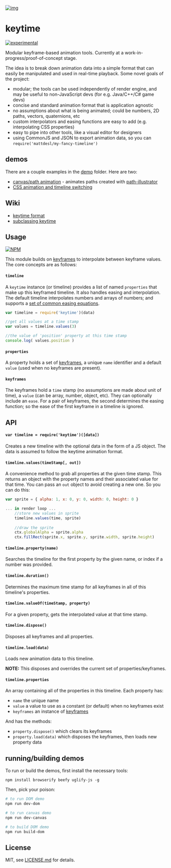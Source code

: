 [![img](http://i.imgur.com/6vBJwmP.png)](http://mattdesl.github.io/timeline-tests/demo1/index.html)

# keytime

[![experimental](http://badges.github.io/stability-badges/dist/experimental.svg)](http://github.com/badges/stability-badges)

Modular keyframe-based animation tools. Currently at a work-in-progress/proof-of-concept stage. 

The idea is to break down animation data into a simple format that can easily be manipulated and used in real-time playback. Some novel goals of the project:

- modular; the tools can be used independently of render engine, and may be useful to non-JavaScript devs (for e.g. Java/C++/C# game devs)
- concise and standard animation format that is application agnostic
- no assumptions about what is being animated; could be numbers, 2D paths, vectors, quaternions, etc
- custom interpolators and easing functions are easy to add (e.g. interpolating CSS properties)
- easy to pipe into other tools, like a visual editor for designers
- using CommonJS and JSON to export animation data, so you can `require('mattdesl/my-fancy-timeline')`

## demos

There are a couple examples in the [demo](demo/) folder. Here are two:

- [canvas/path animation](http://mattdesl.github.io/timeline-tests/demo1/index.html) - animates paths created with [path-illustrator](http://mattdesl.github.io/path-illustrator/demo/advanced.html)
- [CSS animation and timeline switching](http://mattdesl.github.io/keytime/demo/dom/)

## Wiki

- [keytime format](https://github.com/mattdesl/keytime/wiki/Format)
- [subclassing keytime](https://github.com/mattdesl/keytime/wiki/Subclassing)

## Usage

[![NPM](https://nodei.co/npm/keytime.png)](https://nodei.co/npm/keytime/)

This module builds on [keyframes](https://github.com/mattdesl/keyframes) to interpolate between keyframe values. The core concepts are as follows:

#### `timeline`

A `keytime` instance (or timeline) provides a list of named `properties` that make up this keyframed timeline. It also handles easing and interpolation. The default timeline interpolates numbers and arrays of numbers; and supports a [set of common easing equations](https://github.com/mattdesl/eases).

```js
var timeline = require('keytime')(data)

//get all values at a time stamp
var values = timeline.values(3)

//the value of 'position' property at this time stamp
console.log( values.position )
```

#### `properties`

A property holds a set of [keyframes](https://github.com/mattdesl/keyframes), a unique `name` identifier and a default `value` (used when no keyframes are present).

#### `keyframes`

The keyframes hold a `time` stamp (no assumptions are made about unit of time), a `value` (can be array, number, object, etc). They can optionally include an `ease`. For a pair of keyframes, the second determines the easing function; so the ease of the first keyframe in a timeline is ignored.

## API

#### `var timeline = require('keytime')([data])`

Creates a new timeline with the optional data in the form of a JS object. The data is assumed to follow the keytime animation format.

#### `timeline.values(timeStamp[, out])`

A convenience method to grab all properties at the given time stamp. This returns an object with the property names and their associated value for that time. You can pass an `out` object to avoid creating a new one. So you can do this:

```js
var sprite = { alpha: 1, x: 0, y: 0, width: 0, height: 0 }

... in render loop ...
	//store new values in sprite
	timeline.values(time, sprite)
	
	//draw the sprite
	ctx.globalAlpha = sprite.alpha
	ctx.fillRect(sprite.x, sprite.y, sprite.width, sprite.height)
```

#### `timeline.property(name)`

Searches the timeline for the first property by the given name, or index if a number was provided.

#### `timeline.duration()`

Determines the maximum time stamp for all keyframes in all of this timeline's properties.

#### `timeline.valueOf(timeStamp, property)`

For a given property, gets the interpolated value at that time stamp. 

#### `timeline.dispose()`

Disposes all keyframes and all properties.

#### `timeline.load(data)`

Loads new animation data to this timeline. 

**NOTE:** This disposes and overrides the current set of properties/keyframes.

#### `timeline.properties`

An array containing all of the properties in this timeline. Each property has:

- `name` the unique name
- `value` a value to use as a constant (or default) when no keyframes exist
- `keyframes` an instance of [keyframes](https://github.com/mattdesl/keyframes)

And has the methods:

- `property.dispose()` which clears its keyframes
- `property.load(data)` which disposes the keyframes, then loads new property data

## running/building demos

To run or build the demos, first install the necessary tools:

```npm install browserify beefy uglify-js -g```

Then, pick your poison:

```sh
# to run DOM demo
npm run dev-dom 

# to run canvas demo
npm run dev-canvas

# to build DOM demo
npm run build-dom
```

## License

MIT, see [LICENSE.md](http://github.com/mattdesl/keytime/blob/master/LICENSE.md) for details.
